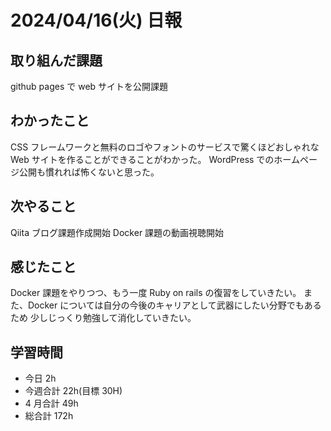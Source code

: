 # 2024/04/16(火) 日報

## 取り組んだ課題
github pages で web サイトを公開課題

## わかったこと

CSS フレームワークと無料のロゴやフォントのサービスで驚くほどおしゃれな Web サイトを作ることができることがわかった。
WordPress でのホームページ公開も慣れれば怖くないと思った。

## 次やること

Qiita ブログ課題作成開始
Docker 課題の動画視聴開始

## 感じたこと

Docker 課題をやりつつ、もう一度 Ruby on rails の復習をしていきたい。
また、Docker については自分の今後のキャリアとして武器にしたい分野でもあるため
少しじっくり勉強して消化していきたい。

## 学習時間

- 今日 2h
- 今週合計 22h(目標 30H)
- 4 月合計 49h
- 総合計 172h
